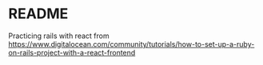 # README

Practicing rails with react from https://www.digitalocean.com/community/tutorials/how-to-set-up-a-ruby-on-rails-project-with-a-react-frontend
